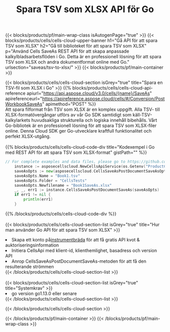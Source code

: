﻿---
title:  Spara TSV som XLSX API för Go
description: " Cloud API:er och SDK:er för Microsoft Excel & OpenOffice Calc. Konvertera kalkylark till fil i annat format."
url: /sv/go/saveas/tsv-to-xlsx/
---
{{< blocks/products/pf/main-wrap-class isAutogenPage="true" >}}
{{< blocks/products/cells/cells-cloud-upper-banner h1="Gå API för att spara TSV som XLSX" h2="Gå till biblioteket för att spara TSV som XLSX" p="Använd Cells SaveAs REST API för att skapa anpassade kalkylbladsarbetsflöden i Go. Detta är en professionell lösning för att spara TSV som XLSX och andra dokumentformat online med Go." urlsection="saveas/tsv-to-xlsx/" >}}
{{< blocks/products/pf/main-container >}}

{{< blocks/products/cells/cells-cloud-section isGrey="true" title="Spara en TSV-fil som XLSX i Go" >}}
{{% blocks/products/cells/cells-cloud-api-reference apiurl="https://api.aspose.cloud/v3.0/cells/{name}/SaveAs" apireferenceurl="https://apireference.aspose.cloud/cells/#/Conversion/PostWorkbookSaveAs" apimethod="POST" %}}
<br/>
Att spara filformat från TSV som XLSX är en komplex uppgift. Alla TSV- till XLSX-formatövergångar utförs av vår Go SDK samtidigt som käll-TSV-kalkylarkets huvudsakliga strukturella och logiska innehåll bibehålls. Vårt Go-bibliotek är en professionell lösning för att spara TSV som XLSX-filer online. Denna Cloud SDK ger Go-utvecklare kraftfull funktionalitet och perfekt XLSX-utgång.
<br/>
<br/>
{{% blocks/products/cells/cells-cloud-code-div title="Kodexempel i Go med REST API för att spara TSV som XLSX-format" gistPath="" %}}
  
```go
// For complete examples and data files, please go to https://github.com/aspose-cells-cloud/aspose-cells-cloud-go/
    instance := asposecellscloud.NewCellsApiService(os.Getenv("ProductClientId"), os.Getenv("ProductClientSecret"))
    saveAsOpts := new(asposecellscloud.CellsSaveAsPostDocumentSaveAsOpts)
    saveAsOpts.Name = "Book1.tsv"
    saveAsOpts.Folder = "CellsTests"
    saveAsOpts.Newfilename = "Book1SaveAs.xlsx"
    _, _, err1 := instance.CellsSaveAsPostDocumentSaveAs(saveAsOpts)
    if err1 != nil {
	    println(err1)
    }
```
  
{{% /blocks/products/cells/cells-cloud-code-div %}}
<br/>
<br/>
{{< blocks/products/cells/cells-cloud-section-list isGrey="true" title="Hur man använder Go API för att spara TSV som XLSX" >}}
<li> Skapa ett konto på<a href="https://dashboard.aspose.cloud/">instrumentbräda</a> för att få gratis API kvot & auktoriseringsinformation</li>
<li>Initiera CellsApi med klient-id, klienthemlighet, basadress och version API</li>
<li>Anrop CellsSaveAsPostDocumentSaveAs-metoden för att få den resulterande strömmen</li>
{{< /blocks/products/cells/cells-cloud-section-list >}}
<br/>
<br/>
{{< blocks/products/cells/cells-cloud-section-list isGrey="true" title="Systemkrav" >}}
<li>go version go1.13.0 eller senare</li>
{{< /blocks/products/cells/cells-cloud-section-list >}}

{{< /blocks/products/cells/cells-cloud-section >}}

{{< /blocks/products/pf/main-container >}}
{{< /blocks/products/pf/main-wrap-class >}}
